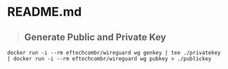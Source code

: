 # README.md


> ## Generate Public and Private Key
    
    docker run -i --rm eftechcombr/wireguard wg genkey | tee ./privatekey | docker run -i --rm eftechcombr/wireguard wg pubkey > ./publickey



